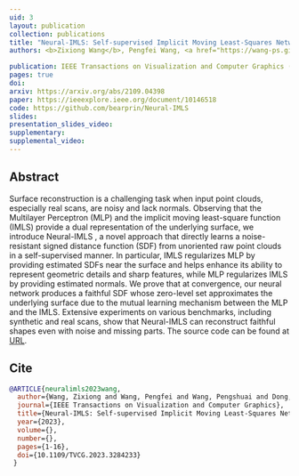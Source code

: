 ```yaml
---
uid: 3
layout: publication
collection: publications
title: "Neural-IMLS: Self-supervised Implicit Moving Least-Squares Network for Surface Reconstruction"
authors: <b>Zixiong Wang</b>, Pengfei Wang, <a href="https://wang-ps.github.io/" target="_blank">Pengshuai Wang</a>, <a href="https://qiujiedong.github.io/" target="_blank">Qiujie Dong</a>, Junjie Gao, Shuangmin Chen, <a href="http://irc.cs.sdu.edu.cn/~shiqing/index.html" target="_blank">Shiqing Xin</a>, <a href="http://irc.cs.sdu.edu.cn/~chtu/index.html" target="_blank">Changhe Tu</a>, <a href="https://engineering.tamu.edu/cse/profiles/Wang-Wenping.html" target="_blank">Wenping Wang</a>

publication: IEEE Transactions on Visualization and Computer Graphics (TVCG), 2023
pages: true
doi: 
arxiv: https://arxiv.org/abs/2109.04398
paper: https://ieeexplore.ieee.org/document/10146518
code: https://github.com/bearprin/Neural-IMLS
slides:
presentation_slides_video:
supplementary:
supplemental_video:
---
```


## Abstract

Surface reconstruction is a challenging task when input point clouds, especially real scans, are noisy and lack normals. Observing that the Multilayer Perceptron (MLP) and the implicit moving least-square function (IMLS) provide a dual representation of the underlying surface, we introduce Neural-IMLS , a novel approach that directly learns a noise-resistant signed distance function (SDF) from unoriented raw point clouds in a self-supervised manner. In particular, IMLS regularizes MLP by providing estimated SDFs near the surface and helps enhance its ability to represent geometric details and sharp features, while MLP regularizes IMLS by providing estimated normals. We prove that at convergence, our neural network produces a faithful SDF whose zero-level set approximates the underlying surface due to the mutual learning mechanism between the MLP and the IMLS. Extensive experiments on various benchmarks, including synthetic and real scans, show that Neural-IMLS can reconstruct faithful shapes even with noise and missing parts. The source code can be found at [URL](https://github.com/bearprin/Neural-IMLS).


## Cite

```bib
@ARTICLE{neuralimls2023wang,
  author={Wang, Zixiong and Wang, Pengfei and Wang, Pengshuai and Dong, Qiujie and Gao, Junjie and Chen, Shuangmin and Xin, Shiqing and Tu, Changhe and Wang, Wenping},
  journal={IEEE Transactions on Visualization and Computer Graphics}, 
  title={Neural-IMLS: Self-supervised Implicit Moving Least-Squares Network for Surface Reconstruction}, 
  year={2023},
  volume={},
  number={},
  pages={1-16},
  doi={10.1109/TVCG.2023.3284233}
 }
```

[//]: # (## Copyright Disclaimer)

[//]: # (© The Author&#40;s&#41;. This is the author’s version of the work. It is posted here for your personal use. Not forredistribution. The definitive Version of Record is available at <a href="{{page.doi}}">DOI</a>.)
